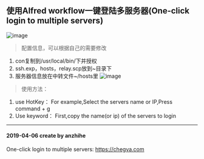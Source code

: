 ## 使用Alfred workflow一键登陆多服务器(One-click login to multiple servers)
![image](https://github.com/anzhihe/Efficient-office/blob/master/login-multiple-servers/Login-Multiple-Servers.gif)
> 配置信息，可以根据自己的需要修改
1. con复制到/usr/local/bin/下并授权
2. ssh.exp，hosts，relay.scp放到~目录下
3. 服务器信息放在中转文件~/hosts里
![image](https://github.com/anzhihe/Efficient-office/blob/master/login-multiple-servers/Login-Multiple-Servers.png)
> 使用方法：
1. use HotKey：
For example,Select the servers name or IP,Press command + g
2. Use keyword：
First,copy the name(or ip) of the servers to login
---
#### 2019-04-06 create by anzhihe
One-click login to multiple servers: https://chegva.com
